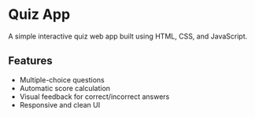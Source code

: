 # Quiz App

A simple interactive quiz web app built using HTML, CSS, and JavaScript.

## Features
- Multiple-choice questions
- Automatic score calculation
- Visual feedback for correct/incorrect answers
- Responsive and clean UI
